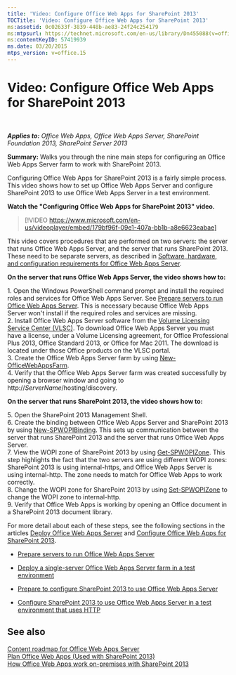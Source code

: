 ```yaml
---
title: 'Video: Configure Office Web Apps for SharePoint 2013'
TOCTitle: 'Video: Configure Office Web Apps for SharePoint 2013'
ms:assetid: 0c02633f-3839-448b-ae83-24f24c254179
ms:mtpsurl: https://technet.microsoft.com/en-us/library/Dn455088(v=office.15)
ms:contentKeyID: 57419939
ms.date: 03/20/2015
mtps_version: v=office.15
---
```


# Video: Configure Office Web Apps for SharePoint 2013

 

_**Applies to:** Office Web Apps, Office Web Apps Server, SharePoint Foundation 2013, SharePoint Server 2013_


**Summary:** Walks you through the nine main steps for configuring an Office Web Apps Server farm to work with SharePoint 2013.

Configuring Office Web Apps for SharePoint 2013 is a fairly simple process. This video shows how to set up Office Web Apps Server and configure SharePoint 2013 to use Office Web Apps Server in a test environment.


**Watch the "Configuring Office Web Apps for SharePoint 2013" video.**

> [!VIDEO https://www.microsoft.com/en-us/videoplayer/embed/179bf96f-09e1-407a-bb1b-a8e6623eabae]

This video covers procedures that are performed on two servers: the server that runs Office Web Apps Server, and the server that runs SharePoint 2013. These need to be separate servers, as described in [Software, hardware, and configuration requirements for Office Web Apps Server](plan-office-web-apps-server.md).

**On the server that runs Office Web Apps Server, the video shows how to:**

1\. Open the Windows PowerShell command prompt and install the required roles and services for Office Web Apps Server. See [Prepare servers to run Office Web Apps Server](deploy-office-web-apps-server.md). This is necessary because Office Web Apps Server won't install if the required roles and services are missing.  
2\. Install Office Web Apps Server software from the [Volume Licensing Service Center (VLSC)](https://go.microsoft.com/fwlink/p/?linkid=256561). To download Office Web Apps Server you must have a license, under a Volume Licensing agreement, for Office Professional Plus 2013, Office Standard 2013, or Office for Mac 2011. The download is located under those Office products on the VLSC portal.  
3\. Create the Office Web Apps Server farm by using [New-OfficeWebAppsFarm](/powershell/module/officewebapps/new-officewebappsfarm?view=officewebapps-ps).  
4\. Verify that the Office Web Apps Server farm was created successfully by opening a browser window and going to http://*ServerName*/hosting/discovery.

**On the server that runs SharePoint 2013, the video shows how to:**

5\. Open the SharePoint 2013 Management Shell.  
6\. Create the binding between Office Web Apps Server and SharePoint 2013 by using [New-SPWOPIBinding](/powershell/module/sharepoint-server/New-SPWOPIBinding?view=sharepoint-ps). This sets up communication between the server that runs SharePoint 2013 and the server that runs Office Web Apps Server.  
7\. View the WOPI zone of SharePoint 2013 by using [Get-SPWOPIZone](/powershell/module/sharepoint-server/Get-SPWOPIZone?view=sharepoint-ps). This step highlights the fact that the two servers are using different WOPI zones: SharePoint 2013 is using internal-https, and Office Web Apps Server is using internal-http. The zone needs to match for Office Web Apps to work correctly.  
8\. Change the WOPI zone for SharePoint 2013 by using [Set-SPWOPIZone](/powershell/module/sharepoint-server/Set-SPWOPIZone?view=sharepoint-ps) to change the WOPI zone to internal-http.  
9\. Verify that Office Web Apps is working by opening an Office document in a SharePoint 2013 document library.

For more detail about each of these steps, see the following sections in the articles [Deploy Office Web Apps Server](deploy-office-web-apps-server.md) and [Configure Office Web Apps for SharePoint 2013](configure-office-web-apps-for-sharepoint-2013.md).

  - [Prepare servers to run Office Web Apps Server](deploy-office-web-apps-server.md)

  - [Deploy a single-server Office Web Apps Server farm in a test environment](deploy-office-web-apps-server.md)

  - [Prepare to configure SharePoint 2013 to use Office Web Apps Server](configure-office-web-apps-for-sharepoint-2013.md)

  - [Configure SharePoint 2013 to use Office Web Apps Server in a test environment that uses HTTP](configure-office-web-apps-for-sharepoint-2013.md)

## See also


[Content roadmap for Office Web Apps Server](content-roadmap-for-office-web-apps-server.md)  
[Plan Office Web Apps (Used with SharePoint 2013)](plan-office-web-apps-used-with-sharepoint-2013.md)  
[How Office Web Apps work on-premises with SharePoint 2013](how-office-web-apps-work-on-premises-with-sharepoint-2013.md)  
